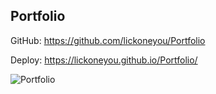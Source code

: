 ## Portfolio

GitHub: https://github.com/lickoneyou/Portfolio

Deploy: https://lickoneyou.github.io/Portfolio/

![Portfolio](https://lickoneyou.github.io/CV/images/projects/redux-reactPortfolio.png)
